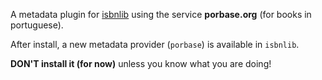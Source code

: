 A metadata plugin for [isbnlib](https://pypi.python.org/pypi/isbnlib) using the service **porbase.org** (for books in portuguese).

After install, a new metadata provider (`porbase`) is available in `isbnlib`.


**DON'T install it (for now)** unless you know what you are doing!

